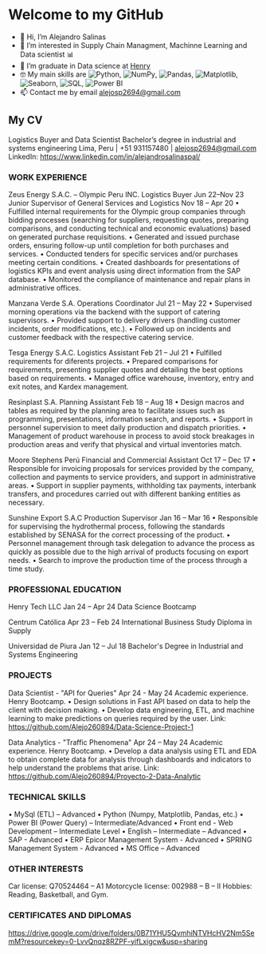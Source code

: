 # Welcome to my GitHub

- 👋 Hi, I’m Alejandro Salinas
- 👀 I’m interested in Supply Chain Managment, Machinne Learning and  Data scientist 📊
- 🌱 I’m graduate in Data science at [Henry](https://www.soyhenry.com/)
- 🤓 My main skills are <img alt="Python" src="https://img.shields.io/badge/Python-gray?style=flat&logo=python&logoColor=white">, <img alt="NumPy" src="https://img.shields.io/badge/Numpy-gray?style=flat&logo=numpy">, <img alt="Pandas" src="https://img.shields.io/badge/Pandas-gray?style=flat&logo=pandas">, <img alt="Matplotlib" src="https://custom-icon-badges.demolab.com/badge/Matplotlib-gray?style=flat&logo=matplotlib&logoColor=white">, <img alt="Seaborn" src="https://custom-icon-badges.demolab.com/badge/Seaborn-gray?style=flat&logo=seaborn&logoColor=white">, <img alt="SQL" src="https://custom-icon-badges.demolab.com/badge/SQL-gray?logo=database&logoColor=white">, <img alt="Power BI" src="https://img.shields.io/badge/PowerBI-gray?style=flat&logo=powerbi&logoColor=white">
- 📫 Contact me by email [alejosp2694@gmail.com](mailto:alejosp2694@gmail.com)


## My CV

Logistics Buyer and Data Scientist
Bachelor’s degree in industrial and systems engineering
Lima, Peru | +51 931157480 | alejosp2694@gmail.com
LinkedIn: https://www.linkedin.com/in/alejandrosalinaspal/


### WORK EXPERIENCE

Zeus Energy S.A.C. – Olympic Peru INC.
Logistics Buyer Jun 22–Nov 23
Junior Supervisor of General Services and Logistics Nov 18 – Apr 20
    • Fulfilled internal requirements for the Olympic group companies through bidding processes (searching for suppliers, requesting quotes, preparing comparisons, and conducting technical and economic evaluations) based on generated purchase requisitions.
    • Generated and issued purchase orders, ensuring follow-up until completion for both purchases and services.
    • Conducted tenders for specific services and/or purchases meeting certain conditions.
    • Created dashboards for presentations of logistics KPIs and event analysis using direct information from the SAP database.
    • Monitored the compliance of maintenance and repair plans in administrative offices.

Manzana Verde S.A.
Operations Coordinator Jul 21 – May 22
    • Supervised morning operations via the backend with the support of catering supervisors.
    • Provided support to delivery drivers (handling customer incidents, order modifications, etc.).
    • Followed up on incidents and customer feedback with the respective catering service.

Tesga Energy S.A.C.
Logistics Assistant Feb 21 – Jul 21
    • Fulfilled requirements for diferents projects.
    • Prepared comparisons for requirements, presenting supplier quotes and detailing the best options based on requirements.
    • Managed office warehouse, inventory, entry and exit notes, and Kardex management.

Resinplast S.A.
Planning Assistant Feb 18 – Aug 18
    • Design macros and tables as required by the planning area to facilitate issues such as programming, presentations, information search, and reports.
    • Support in personnel supervision to meet daily production and dispatch priorities.
    • Management of product warehouse in process to avoid stock breakages in production areas and verify that physical and virtual inventories match.

Moore Stephens Perú
Financial and Commercial Assistant Oct 17 – Dec 17
    • Responsible for invoicing proposals for services provided by the company, collection and payments to service providers, and support in administrative areas.
    • Support in supplier payments, withholding tax payments, interbank transfers, and procedures carried out with different banking entities as necessary.

Sunshine Export S.A.C
Production Supervisor Jan 16 – Mar 16
• Responsible for supervising the hydrothermal process, following the standards established by SENASA for the correct processing of the product.
• Personnel management through task delegation to advance the process as quickly as possible due to the high arrival of products focusing on export needs.
• Search to improve the production time of the process through a time study.

### PROFESSIONAL EDUCATION

Henry Tech LLC Jan 24 – Apr 24
Data Science Bootcamp

Centrum Católica Apr 23 – Feb 24
International Business Study Diploma in Supply

Universidad de Piura Jan 12 – Jul 18
Bachelor's Degree in Industrial and Systems Engineering

### PROJECTS

Data Scientist - "API for Queries" Apr 24 - May 24
Academic experience. Henry Bootcamp.
• Design solutions in Fast API based on data to help the client with decision making.
• Develop data engineering, ETL, and machine learning to make predictions on queries
required by the user.
Link: https://github.com/Alejo260894/Data-Science-Project-1

Data Analytics - "Traffic Phenomena" Apr 24 – May 24
Academic experience. Henry Bootcamp.
• Develop a data analysis using ETL and EDA to obtain complete data for analysis through
dashboards and indicators to help understand the problems that arise.
Link: https://github.com/Alejo260894/Proyecto-2-Data-Analytic

### TECHNICAL SKILLS

• MySql (ETL) – Advanced
• Python (Numpy, Matplotlib, Pandas, etc.)
• Power BI (Power Query) – Intermediate/Advanced
• Front end - Web Development – Intermediate Level
• English – Intermediate – Advanced
• SAP - Advanced
• ERP Epicor Management System - Advanced
• SPRING Management System - Advanced
• MS Office – Advanced

### OTHER INTERESTS

Car license: Q70524464 – A1
Motorcycle license: 002988 – B – II
Hobbies: Reading, Basketball, and Gym.

### CERTIFICATES AND DIPLOMAS

https://drive.google.com/drive/folders/0B71YHU5QvmhiNTVHcHV2Nm5SemM?resourcekey=0-LvvQnqz8RZPF-yifLxigcw&usp=sharing
